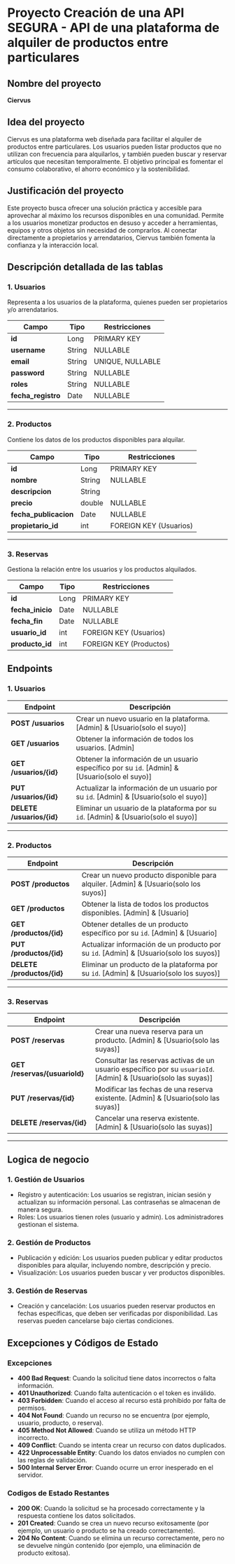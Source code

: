 # Proyecto Creación de una API SEGURA - API de una plataforma de alquiler de productos entre particulares

## Nombre del proyecto
**Ciervus**

## Idea del proyecto
Ciervus es una plataforma web diseñada para facilitar el alquiler de productos entre particulares. Los usuarios pueden listar productos que no utilizan con frecuencia para alquilarlos, y también pueden buscar y reservar artículos que necesitan temporalmente. El objetivo principal es fomentar el consumo colaborativo, el ahorro económico y la sostenibilidad.

## Justificación del proyecto
Este proyecto busca ofrecer una solución práctica y accesible para aprovechar al máximo los recursos disponibles en una comunidad. Permite a los usuarios monetizar productos en desuso y acceder a herramientas, equipos y otros objetos sin necesidad de comprarlos. Al conectar directamente a propietarios y arrendatarios, Ciervus también fomenta la confianza y la interacción local.

## Descripción detallada de las tablas

### 1. Usuarios
Representa a los usuarios de la plataforma, quienes pueden ser propietarios y/o arrendatarios.

| Campo            | Tipo     | Restricciones           |
|-------------------|----------|-------------------------|
| **id**           | Long     | PRIMARY KEY             |
| **username**       | String   | NULLABLE                |
| **email**        | String   | UNIQUE, NULLABLE        |
| **password**   | String   | NULLABLE                |
| **roles**          | String   | NULLABLE                |
| **fecha_registro** | Date    | NULLABLE                |

---

### 2. Productos
Contiene los datos de los productos disponibles para alquilar.

| Campo               | Tipo     | Restricciones           |
|----------------------|----------|-------------------------|
| **id**              | Long     | PRIMARY KEY             |
| **nombre**          | String   | NULLABLE                |
| **descripcion**     | String   |                         |
| **precio**          | double   | NULLABLE                |
| **fecha_publicacion** | Date    | NULLABLE                |
| **propietario_id**  | int      | FOREIGN KEY (Usuarios)  |

---

### 3. Reservas
Gestiona la relación entre los usuarios y los productos alquilados.

| Campo            | Tipo     | Restricciones               |
|-------------------|----------|-----------------------------|
| **id**           | Long     | PRIMARY KEY                 |
| **fecha_inicio** | Date     | NULLABLE                    |
| **fecha_fin**    | Date     | NULLABLE                    |
| **usuario_id**   | int      | FOREIGN KEY (Usuarios)      |
| **producto_id**  | int      | FOREIGN KEY (Productos)     |

## Endpoints

### **1. Usuarios**

| **Endpoint**                | **Descripción**                                              |
|-----------------------------|--------------------------------------------------------------|
| **POST /usuarios**           | Crear un nuevo usuario en la plataforma. [Admin] & [Usuario(solo el suyo)]                    |
| **GET /usuarios**       | Obtener la información de todos los usuarios. [Admin]   |
| **GET /usuarios/{id}**       | Obtener la información de un usuario específico por su `id`. [Admin] & [Usuario(solo el suyo)]   |
| **PUT /usuarios/{id}**       | Actualizar la información de un usuario por su `id`. [Admin] & [Usuario(solo el suyo)]          |
| **DELETE /usuarios/{id}**    | Eliminar un usuario de la plataforma por su `id`. [Admin] & [Usuario(solo el suyo)]             |

---

### **2. Productos**

| **Endpoint**                | **Descripción**                                              |
|-----------------------------|--------------------------------------------------------------|
| **POST /productos**          | Crear un nuevo producto disponible para alquiler. [Admin] & [Usuario(solo los suyos)]              |
| **GET /productos**           | Obtener la lista de todos los productos disponibles. [Admin] & [Usuario]          |
| **GET /productos/{id}**      | Obtener detalles de un producto específico por su `id`. [Admin] & [Usuario]       |
| **PUT /productos/{id}**      | Actualizar información de un producto por su `id`. [Admin] & [Usuario(solo los suyos)]           |
| **DELETE /productos/{id}**   | Eliminar un producto de la plataforma por su `id`. [Admin] & [Usuario(solo los suyos)]           |

---

### **3. Reservas**

| **Endpoint**                | **Descripción**                                              |
|-----------------------------|--------------------------------------------------------------|
| **POST /reservas**           | Crear una nueva reserva para un producto. [Admin] & [Usuario(solo las suyas)]                    |
| **GET /reservas/{usuarioId}** | Consultar las reservas activas de un usuario específico por su `usuarioId`. [Admin] & [Usuario(solo las suyas)]   |
| **PUT /reservas/{id}**       | Modificar las fechas de una reserva existente. [Admin] & [Usuario(solo las suyas)]                |
| **DELETE /reservas/{id}**    | Cancelar una reserva existente. [Admin] & [Usuario(solo las suyas)]                               |

---

## Logica de negocio

### 1. Gestión de Usuarios
- Registro y autenticación: Los usuarios se registran, inician sesión y actualizan su información personal. Las contraseñas se almacenan de manera segura.
- Roles: Los usuarios tienen roles (usuario y admin). Los administradores gestionan el sistema.

### 2. Gestión de Productos
- Publicación y edición: Los usuarios pueden publicar y editar productos disponibles para alquilar, incluyendo nombre, descripción y precio.
- Visualización: Los usuarios pueden buscar y ver productos disponibles.

### 3. Gestión de Reservas
- Creación y cancelación: Los usuarios pueden reservar productos en fechas específicas, que deben ser verificadas por disponibilidad. Las reservas pueden cancelarse bajo ciertas condiciones.

## Excepciones y Códigos de Estado
### Excepciones
- **400 Bad Request**: Cuando la solicitud tiene datos incorrectos o falta información.
- **401 Unauthorized**: Cuando falta autenticación o el token es inválido.
- **403 Forbidden**: Cuando el acceso al recurso está prohibido por falta de permisos.
- **404 Not Found**: Cuando un recurso no se encuentra (por ejemplo, usuario, producto, o reserva).
- **405 Method Not Allowed**: Cuando se utiliza un método HTTP incorrecto.
- **409 Conflict**: Cuando se intenta crear un recurso con datos duplicados.
- **422 Unprocessable Entity**: Cuando los datos enviados no cumplen con las reglas de validación.
- **500 Internal Server Error**: Cuando ocurre un error inesperado en el servidor.
### Codigos de Estado Restantes
- **200 OK**: Cuando la solicitud se ha procesado correctamente y la respuesta contiene los datos solicitados.
- **201 Created**: Cuando se crea un nuevo recurso exitosamente (por ejemplo, un usuario o producto se ha creado correctamente).
- **204 No Content**: Cuando se elimina un recurso correctamente, pero no se devuelve ningún contenido (por ejemplo, una eliminación de producto exitosa).









